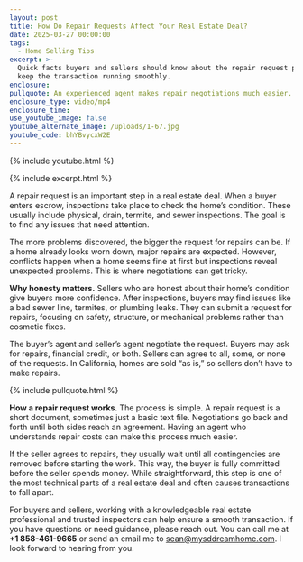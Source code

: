 ```yaml
---
layout: post
title: How Do Repair Requests Affect Your Real Estate Deal?
date: 2025-03-27 00:00:00
tags:
  - Home Selling Tips
excerpt: >-
  Quick facts buyers and sellers should know about the repair request process to
  keep the transaction running smoothly. 
enclosure:
pullquote: An experienced agent makes repair negotiations much easier.
enclosure_type: video/mp4
enclosure_time:
use_youtube_image: false
youtube_alternate_image: /uploads/1-67.jpg
youtube_code: bhYBvycxW2E
---
```

{% include youtube.html %}

{% include excerpt.html %}

A repair request is an important step in a real estate deal. When a buyer enters escrow, inspections take place to check the home’s condition. These usually include physical, drain, termite, and sewer inspections. The goal is to find any issues that need attention.

The more problems discovered, the bigger the request for repairs can be. If a home already looks worn down, major repairs are expected. However, conflicts happen when a home seems fine at first but inspections reveal unexpected problems. This is where negotiations can get tricky.

**Why honesty matters.** Sellers who are honest about their home’s condition give buyers more confidence. After inspections, buyers may find issues like a bad sewer line, termites, or plumbing leaks. They can submit a request for repairs, focusing on safety, structure, or mechanical problems rather than cosmetic fixes.

The buyer’s agent and seller’s agent negotiate the request. Buyers may ask for repairs, financial credit, or both. Sellers can agree to all, some, or none of the requests. In California, homes are sold “as is,” so sellers don’t have to make repairs.

{% include pullquote.html %}

**How a repair request works**. The process is simple. A repair request is a short document, sometimes just a basic text file. Negotiations go back and forth until both sides reach an agreement. Having an agent who understands repair costs can make this process much easier.

If the seller agrees to repairs, they usually wait until all contingencies are removed before starting the work. This way, the buyer is fully committed before the seller spends money. While straightforward, this step is one of the most technical parts of a real estate deal and often causes transactions to fall apart.

For buyers and sellers, working with a knowledgeable real estate professional and trusted inspectors can help ensure a smooth transaction. If you have questions or need guidance, please reach out. You can call me at **\+1 858-461-9665** or send an email me to [sean@mysddreamhome.com](mailto:sean@mysddreamhome.com). I look forward to hearing from you.